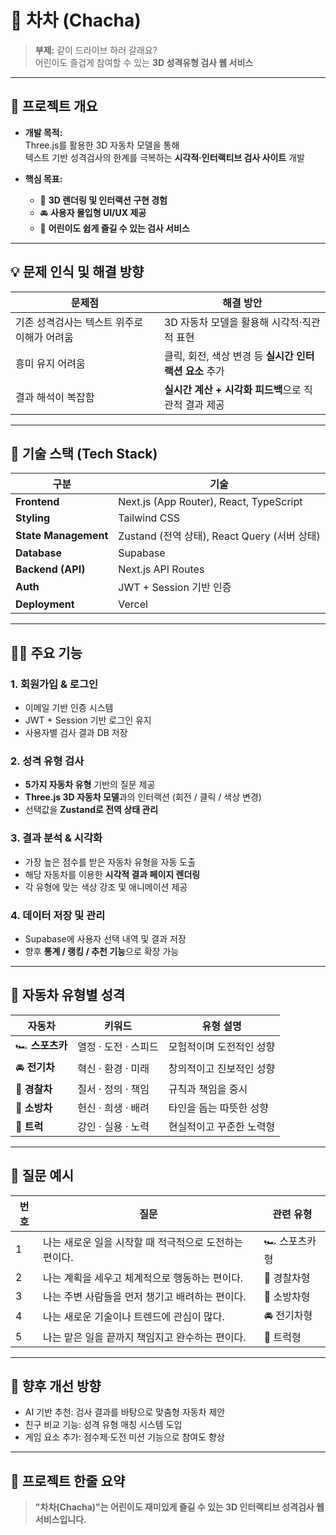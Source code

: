 # 🚗 차차 (Chacha)
> **부제:** 같이 드라이브 하러 갈래요?  
> 어린이도 즐겁게 참여할 수 있는 **3D 성격유형 검사 웹 서비스**

---

## 📘 프로젝트 개요

- **개발 목적:**  
  Three.js를 활용한 3D 자동차 모델을 통해  
  텍스트 기반 성격검사의 한계를 극복하는 **시각적·인터랙티브 검사 사이트** 개발

- **핵심 목표:**
    - 🧩 **3D 렌더링 및 인터랙션 구현 경험**
    - 🚘 **사용자 몰입형 UI/UX 제공**
    - 🧠 **어린이도 쉽게 즐길 수 있는 검사 서비스**

---

## 💡 문제 인식 및 해결 방향

| 문제점 | 해결 방안 |
|--------|------------|
| 기존 성격검사는 텍스트 위주로 이해가 어려움 | 3D 자동차 모델을 활용해 시각적·직관적 표현 |
| 흥미 유지 어려움 | 클릭, 회전, 색상 변경 등 **실시간 인터랙션 요소** 추가 |
| 결과 해석이 복잡함 | **실시간 계산 + 시각화 피드백**으로 직관적 결과 제공 |

---

## 🧰 기술 스택 (Tech Stack)

| 구분 | 기술 |
|------|------|
| **Frontend** | Next.js (App Router), React, TypeScript |
| **Styling** | Tailwind CSS |
| **State Management** | Zustand (전역 상태), React Query (서버 상태) |
| **Database** | Supabase |
| **Backend (API)** | Next.js API Routes |
| **Auth** | JWT + Session 기반 인증 |
| **Deployment** | Vercel |

---

## 🧑‍💻 주요 기능

### 1. 회원가입 & 로그인
- 이메일 기반 인증 시스템
- JWT + Session 기반 로그인 유지
- 사용자별 검사 결과 DB 저장

### 2. 성격 유형 검사
- **5가지 자동차 유형** 기반의 질문 제공
- **Three.js 3D 자동차 모델**과의 인터랙션 (회전 / 클릭 / 색상 변경)
- 선택값을 **Zustand로 전역 상태 관리**

### 3. 결과 분석 & 시각화
- 가장 높은 점수를 받은 자동차 유형을 자동 도출
- 해당 자동차를 이용한 **시각적 결과 페이지 렌더링**
- 각 유형에 맞는 색상 강조 및 애니메이션 제공

### 4. 데이터 저장 및 관리
- Supabase에 사용자 선택 내역 및 결과 저장
- 향후 **통계 / 랭킹 / 추천 기능**으로 확장 가능

---

## 🚙 자동차 유형별 성격

| 자동차 | 키워드 | 유형 설명 |
|--------|--------|-----------|
| 🏎️ **스포츠카** | 열정 · 도전 · 스피드 | 모험적이며 도전적인 성향 |
| 🚘 **전기차** | 혁신 · 환경 · 미래 | 창의적이고 진보적인 성향 |
| 🚓 **경찰차** | 질서 · 정의 · 책임 | 규칙과 책임을 중시 |
| 🚒 **소방차** | 헌신 · 희생 · 배려 | 타인을 돕는 따뜻한 성향 |
| 🚛 **트럭** | 강인 · 실용 · 노력 | 현실적이고 꾸준한 노력형 |

---

## 📝 질문 예시

| 번호 | 질문 | 관련 유형 |
|------|------|------------|
| 1 | 나는 새로운 일을 시작할 때 적극적으로 도전하는 편이다. | 🏎️ 스포츠카형 |
| 2 | 나는 계획을 세우고 체계적으로 행동하는 편이다. | 🚓 경찰차형 |
| 3 | 나는 주변 사람들을 먼저 챙기고 배려하는 편이다. | 🚒 소방차형 |
| 4 | 나는 새로운 기술이나 트렌드에 관심이 많다. | 🚘 전기차형 |
| 5 | 나는 맡은 일을 끝까지 책임지고 완수하는 편이다. | 🚛 트럭형 |

---

## 🎯 향후 개선 방향

- AI 기반 추천: 검사 결과를 바탕으로 맞춤형 자동차 제안
- 친구 비교 기능: 성격 유형 매칭 시스템 도입
- 게임 요소 추가: 점수제·도전 미션 기능으로 참여도 향상

---

## 🧭 프로젝트 한줄 요약

> **"차차(Chacha)"는 어린이도 재미있게 즐길 수 있는 3D 인터랙티브 성격검사 웹 서비스입니다.**